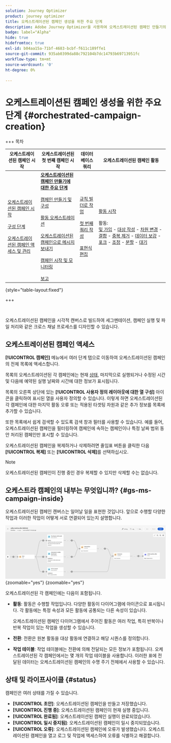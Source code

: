 ```yaml
---
solution: Journey Optimizer
product: journey optimizer
title: 오케스트레이션된 캠페인 생성을 위한 주요 단계
description: Adobe Journey Optimizer을 사용하여 오케스트레이션된 캠페인 만들기의 주요 원칙 알아보기
badge: label="Alpha"
hide: true
hidefromtoc: true
exl-id: b04aa15a-71bf-4683-bcbf-f611c189ffe1
source-git-commit: 935ab0399da88c792104b7dc14793b69713951fc
workflow-type: tm+mt
source-wordcount: '0'
ht-degree: 0%

---
```



# 오케스트레이션된 캠페인 생성을 위한 주요 단계 {#orchestrated-campaign-creation}

+++ 목차

| 오케스트레이션된 캠페인 시작 | 오케스트레이션된 첫 번째 캠페인 시작 | 데이터베이스 쿼리 | 오케스트레이션된 캠페인 활동 |
|---|---|---|---|
| [오케스트레이션된 캠페인 시작](gs-orchestrated-campaigns.md)<br/><br/>[구성 단계](configuration-steps.md)<br/><br/>[오케스트레이션된 캠페인 액세스 및 관리](access-manage-orchestrated-campaigns.md) | <b>[오케스트레이션된 캠페인 만들기에 대한 주요 단계](gs-campaign-creation.md)</b><br/><br/>[캠페인 만들기 및 구성](create-orchestrated-campaign.md)<br/><br/>[활동 오케스트레이션](orchestrate-activities.md)<br/><br/>[오케스트레이션된 캠페인으로 메시지 보내기](send-messages.md)<br/><br/>[캠페인 시작 및 모니터링](start-monitor-campaigns.md)<br/><br/>[보고](reporting-campaigns.md) | [규칙 빌더로 작업](orchestrated-rule-builder.md)<br/><br/>[첫 번째 쿼리 작성](build-query.md)<br/><br/>[표현식 편집](edit-expressions.md) | [활동 시작](activities/about-activities.md)<br/><br/>활동:<br/>[및 가입](activities/and-join.md) - [대상 작성](activities/build-audience.md) - [차원 변경](activities/change-dimension.md) - [결합](activities/combine.md) - [중복 제거](activities/deduplication.md) - [데이터 보강](activities/enrichment.md) - [포크](activities/fork.md) - [조정](activities/reconciliation.md) - [분할](activities/split.md) - [대기](activities/wait.md) |

{style="table-layout:fixed"}

+++

<br/>

오케스트레이션된 캠페인을 시각적 캔버스로 빌드하여 세그멘테이션, 캠페인 실행 및 파일 처리와 같은 크로스 채널 프로세스를 디자인할 수 있습니다.

## 오케스트레이션된 캠페인 액세스

**[!UICONTROL 캠페인]** 메뉴에서 여러 단계 탭으로 이동하여 오케스트레이션된 캠페인의 전체 목록에 액세스합니다.

목록의 오케스트레이션된 각 캠페인에는 현재 [상태](#status), 마지막으로 실행되거나 수정된 시간 및 다음에 예약된 실행 날짜와 시간에 대한 정보가 표시됩니다.

목록의 오른쪽 상단에 있는 **[!UICONTROL 사용자 정의 레이아웃에 대한 열 구성]** 아이콘을 클릭하여 표시된 열을 사용자 정의할 수 있습니다. 이렇게 하면 오케스트레이션된 각 캠페인에 대한 마지막 활동 오류 또는 적용된 타겟팅 차원과 같은 추가 정보를 목록에 추가할 수 있습니다.

또한 목록에서 쉽게 검색할 수 있도록 검색 창과 필터를 사용할 수 있습니다. 예를 들어, 오케스트레이션된 캠페인을 필터링하여 캠페인에 속하는 캠페인이나 특정 날짜 범위 동안 처리된 캠페인만 표시할 수 있습니다.

오케스트레이션된 캠페인을 복제하거나 삭제하려면 줄임표 버튼을 클릭한 다음 **[!UICONTROL 복제]** 또는 **[!UICONTROL 삭제]**&#x200B;를 선택하십시오.

>[!NOTE]
>
>오케스트레이션된 캠페인이 진행 중인 경우 복제할 수 있지만 삭제할 수는 없습니다.

## 오케스트라 캠페인의 내부는 무엇입니까? {#gs-ms-campaign-inside}

오케스트레이션된 캠페인 캔버스는 일어날 일을 표현한 것입니다. 앞으로 수행할 다양한 작업과 이러한 작업이 어떻게 서로 연결되어 있는지 설명합니다.

![](assets/workflow-example.png){zoomable="yes"} {zoomable="yes"}

오케스트레이션된 각 캠페인에는 다음이 포함됩니다.

* **활동**: 활동은 수행할 작업입니다. 다양한 활동이 다이어그램에 아이콘으로 표시됩니다. 각 활동에는 특정 속성과 모든 활동에 공통되는 다른 속성이 있습니다.

  오케스트레이션된 캠페인 다이어그램에서 주어진 활동은 여러 작업, 특히 반복이나 반복 작업이 있는 작업을 생성할 수 있습니다.

* **전환**: 전환은 원본 활동을 대상 활동에 연결하고 해당 시퀀스를 정의합니다.

* **작업 테이블**: 작업 테이블에는 전환에 의해 전달되는 모든 정보가 포함됩니다. 오케스트레이션된 각 캠페인에서는 몇 개의 작업 테이블을 사용합니다. 이러한 표에 전달된 데이터는 오케스트레이션된 캠페인의 수명 주기 전체에서 사용할 수 있습니다.

## 상태 및 라이프사이클 {#status}

캠페인은 여러 상태를 가질 수 있습니다.

* **[!UICONTROL 초안]**: 오케스트레이션된 캠페인을 만들고 저장했습니다.
* **[!UICONTROL 진행 중]**: 오케스트레이션된 캠페인이 현재 실행 중입니다.
* **[!UICONTROL 완료됨]**: 오케스트레이션된 캠페인 실행이 완료되었습니다.
* **[!UICONTROL 일시 중지됨]**: 오케스트레이션된 캠페인이 일시 중지되었습니다.
* **[!UICONTROL 오류]**: 오케스트레이션된 캠페인에 오류가 발생했습니다. 오케스트레이션된 캠페인을 열고 로그 및 작업에 액세스하여 오류를 식별하고 해결합니다.
